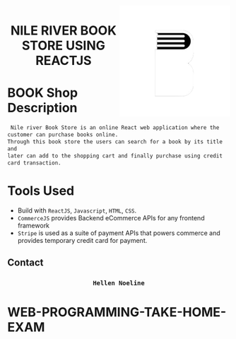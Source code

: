 <img src="./src/assets/circles.png" height="250px" align="right"/>

<h1 align="center">NILE RIVER BOOK STORE USING REACTJS </h1>


# BOOK Shop Description
     Nile river Book Store is an online React web application where the customer can purchase books online.
    Through this book store the users can search for a book by its title and
    later can add to the shopping cart and finally purchase using credit card transaction.
 
 
 

# Tools Used

- Build with `ReactJS`, `Javascript`, `HTML`, `CSS`.
- `CommerceJS` provides Backend eCommerce APIs for any frontend framework
- `Stripe` is used as a suite of payment APIs that powers commerce and provides temporary credit card for payment.


## Contact 
 <h3 align="center">
  <code> Hellen Noeline </code>
</h3>
  <p align="center">

</p>

# WEB-PROGRAMMING-TAKE-HOME-EXAM
